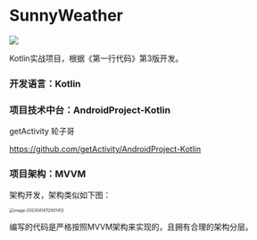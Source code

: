 # SunnyWeather

<img src="https://img.shields.io/badge/version-1.0.0-blue">

Kotlin实战项目，根据《第一行代码》第3版开发。

### 开发语言：Kotlin

### 项目技术中台：AndroidProject-Kotlin

getActivity 轮子哥 

https://github.com/getActivity/AndroidProject-Kotlin

### 项目架构：MVVM

架构开发，架构类似如下图：

<img src="https://cdn.jsdelivr.net/gh/ChengYang1998/blogImage@main/PicGo/image-20230414112931412.png" alt="image-20230414112931412" style="zoom: 50%;" />

编写的代码是严格按照MVVM架构来实现的，且拥有合理的架构分层。